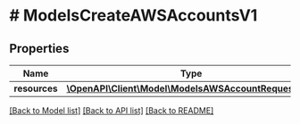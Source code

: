 # # ModelsCreateAWSAccountsV1

## Properties

Name | Type | Description | Notes
------------ | ------------- | ------------- | -------------
**resources** | [**\OpenAPI\Client\Model\ModelsAWSAccountRequestV1[]**](ModelsAWSAccountRequestV1.md) |  |

[[Back to Model list]](../../README.md#models) [[Back to API list]](../../README.md#endpoints) [[Back to README]](../../README.md)
